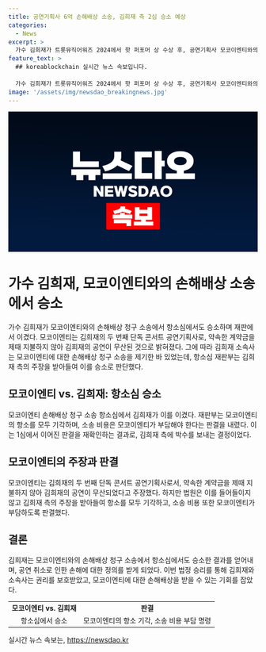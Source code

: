 ```yaml
---
title: 공연기획사 6억 손해배상 소송, 김희재 측 2심 승소 예상
categories:
  - News
excerpt: >
  가수 김희재가 트롯뮤직어워즈 2024에서 핫 퍼포머 상 수상 후, 공연기획사 모코이엔티와의 6억원대 손해배상 청구 소송 항소심에서 승소했다. 이에 모코이엔티는 김희재의 두 번째 단독 콘서트를 무산시킨 책임을 떠안고 있었지만, 법원은 항소를 기각하고 소송 비용은 원고가 부담하기로 판결했다. 이로써 김희재와 소속사는 소송에서 이긴 것으로 나타났다.
feature_text: >
  ## koreablockchain 실시간 뉴스 속보입니다.

  가수 김희재가 트롯뮤직어워즈 2024에서 핫 퍼포머 상 수상 후, 공연기획사 모코이엔티와의 6억원대 손해배상 청구 소송 항소심에서 승소했다. 이에 모코이엔티는 김희재의 두 번째 단독 콘서트를 무산시킨 책임을 떠안고 있었지만, 법원은 항소를 기각하고 소송 비용은 원고가 부담하기로 판결했다. 이로써 김희재와 소속사는 소송에서 이긴 것으로 나타났다.
image: '/assets/img/newsdao_breakingnews.jpg'
---
```


<p><img src="/assets/img/newsdao_breakingnews.jpg" alt="koreablockchain 속보" /></p>

<h1>가수 김희재, 모코이엔티와의 손해배상 소송에서 승소</h1>

<p data-ke-size="size16">가수 김희재가 모코이엔티와의 손해배상 청구 소송에서 항소심에서도 승소하며 재판에서 이겼다. 모코이엔티는 김희재의 두 번째 단독 콘서트 공연기획사로, 약속한 계약금을 제때 지불하지 않아 김희재의 공연이 무산된 것으로 밝혀졌다. 그에 따라 김희재 소속사는 모코이엔티에 대한 손해배상 청구 소송을 제기한 바 있었는데, 항소심 재판부는 김희재 측의 주장을 받아들여 이를 승소로 판단했다.</p>

<h2 data-ke-size="size26">모코이엔티 vs. 김희재: 항소심 승소</h2>

<p data-ke-size="size16">모코이엔티 손해배상 청구 소송 항소심에서 김희재가 이를 이겼다. 재판부는 모코이엔티의 항소를 모두 기각하며, 소송 비용은 모코이엔티가 부담해야 한다는 판결을 내렸다. 이는 1심에서 이어진 판결을 재확인하는 결과로, 김희재 측에 박수를 보내는 결정이었다.</p>

<h2 data-ke-size="size26">모코이엔티의 주장과 판결</h2>

<p data-ke-size="size16">모코이엔티는 김희재의 두 번째 단독 콘서트 공연기획사로서, 약속한 계약금을 제때 지불하지 않아 김희재의 공연이 무산되었다고 주장했다. 하지만 법원은 이를 들어들이지 않고 김희재 측의 주장을 받아들여 항소를 모두 기각하고, 소송 비용 또한 모코이엔티가 부담하도록 판결했다.</p>

<h2 data-ke-size="size26">결론</h2>

<p data-ke-size="size16">김희재는 모코이엔티와의 손해배상 청구 소송에서 항소심에서도 승소한 결과를 얻어내며, 공연 취소로 인한 손해에 대한 정의를 받게 되었다. 이번 법정 승리를 통해 김희재와 소속사는 권리를 보호받았고, 모코이엔티에 대한 손해배상을 받을 수 있는 기회를 잡았다.</p>

<table>
    <tr>
        <td style="text-align: center; height: 17px;"><b>모코이엔티 vs. 김희재</b></td>
        <td style="text-align: center; height: 17px;"><b>판결</b></td>
    </tr>
    <tr>
        <td style="text-align: center; height: 17px;">항소심에서 승소</td>
        <td style="text-align: center; height: 17px;">모코이엔티의 항소 기각, 소송 비용 부담 명령</td>
    </tr>
</table>
실시간 뉴스 속보는, <a href="https://newsdao.kr" rel="dofollow">https://newsdao.kr</a>


